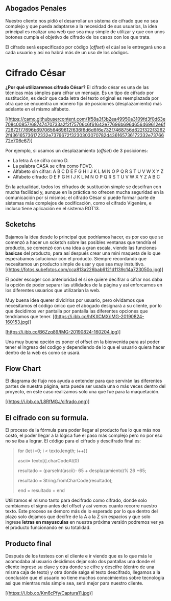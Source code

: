 ## Abogados Penales

Nuestro cliente nos pidió el desarrollar un sistema de cifrado que  no sea complejo y que pueda adaptarse a la necesidad de sus usuarios, la idea principal es realizar una web que sea muy simple de utilizar y que con unos botones cumpla el objetivo de cifrado de los casos con los que trata.

El cifrado será especificado por código (*offset*) el cúal se le entregará uno a cada usuario y así no habrá más de un uso de los códigos.


# Cifrado César
**¿Por qué utilizaremos cifrado César?**
El cifrado césar es una de las técnicas más simples para cifrar un mensaje. Es un tipo de cifrado por sustitución, es decir que cada letra del texto original es reemplazada por otra que se encuentra un número fijo de posiciones (desplazamiento) más adelante en el mismo alfabeto.

[(https://camo.githubusercontent.com/1f58a3f3b2ea49950a3109fd3f0d63e708c00857/68747470733a2f2f75706c6f61642e77696b696d656469612e6f72672f77696b6970656469612f636f6d6d6f6e732f7468756d622f322f32622f436165736172332e7376672f3230303070782d436165736172332e7376672e706e67)]

Por ejemplo, si usamos un desplazamiento (_offset_) de 3 posiciones:
-   La letra A se cifra como D.
-   La palabra CASA se cifra como FDVD.
-   Alfabeto sin cifrar: A B C D E F G H I J K L M N O P Q R S T U V W X Y Z
-   Alfabeto cifrado: D E F G H I J K L M N O P Q R S T U V W X Y Z A B C

En la actualidad, todos los cifrados de sustitución simple se descifran con mucha facilidad y, aunque en la práctica no ofrecen mucha seguridad en la comunicación por sí mismos; el cifrado César sí puede formar parte de sistemas más complejos de codificación, como el cifrado Vigenère, e incluso tiene aplicación en el sistema ROT13.


## Scketchs

Bajamos la idea desde lo principal que podríamos hacer, es por eso que se comenzó a hacer un scketch sobre las posibles ventanas que tendría el producto, se comenzó con una idea a gran escala, viendo las funciones **basicas** del producto, para así después crear una mini maqueta de lo que esperabamos solucionar con el producto.
Siempre recordando que necesitamos un producto simple de usar y que sea muy instuitivo.
[(https://fotos.subefotos.com/cca813a226bab6121d1139c14a723050o.jpg)]

El poder escoger con anterioridad el si se quiere decifrar o cifrar nos daba la opción de poder separar las utilidades de la página y así enforcarnos en los diferentes usuarios que utilizarían la  web.

Muy buena idea querer dividirlos por usuario, pero olvidamos que necesitamos el código único que el  abogado designará a su cliente, por lo que decidimos ver pantalla por pantalla las diferentes opciones que tendríamos que tener.
[(https://i.ibb.co/hfKXCMX/IMG-20190824-160153.jpg)]

[https://i.ibb.co/B6Zzq89/IMG-20190824-160204.jpg)]

Una muy buena opción es poner el offset en la bienvenida para así poder tener el ingreso del codigo y dependiendo de lo que el usuario quiera hacer dentro de la web es como se usará.
## Flow Chart

El diagrama de flujo nos ayuda a entender para que servirán las diferentes partes de nuestra página, esta puede ser usada una o más veces dentro del proyecto, en este caso realizamos solo una que fue para la maquetación.

[(https://i.ibb.co/L8RfMGJ/cifrado.png)]

## El cifrado con su formula.

El proceso de la fórmula para poder llegar al producto fue lo que más nos costó, el poder llegar a la lógica fue el paso más complejo pero no por eso no se iba a lograr.
El código para el cifrado y descifrado final es:

>  for (let  i=0; i  <  texto.length; i++){
> 
> ascii=  texto[i].charCodeAt(0)
> 
> resultado  = (parseInt(ascii)-  65  + desplazamiento)%  26  +65;
> 
> resultado  =  String.fromCharCode(resultado);
> 
> end  =  resultado  +  end 

Utilizamos el mismo tanto para decifrado como cifrado, donde solo cambiamos el signo antes del offset y así vemos cuanto recorre nuestro texto. 
Este proceso se demoro más de lo esperado por lo que dentro del plazo solo dejamos que decifre de la A a la Z sin espacios y que solo ingrese **letras en mayusculas** en nuestra próxima versión podremos ver ya el producto funcionando en su totalidad.

## Producto final

Después de los testeos con el cliente e ir viendo que es lo que más le acomodaba al usuario decidimos dejar solo dos pantallas una donde el cliente ingrese su clave y otra donde se cifre y descifre (dentro de una misma caja de texto) y otra donde salga el texto descifrado, llegamos a la conclusión que el usuario no tiene muchos conocimientos sobre tecnologia asi que mientras más simple sea, será mejor para nuestro cliente.

[(https://i.ibb.co/Km6cPfy/Captura11.jpg)]
